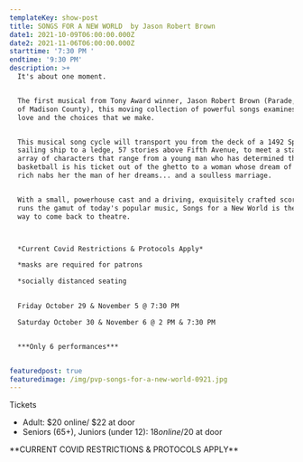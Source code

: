 ```yaml
---
templateKey: show-post
title: SONGS FOR A NEW WORLD  by Jason Robert Brown
date1: 2021-10-09T06:00:00.000Z
date2: 2021-11-06T06:00:00.000Z
starttime: '7:30 PM '
endtime: '9:30 PM'
description: >+
  It's about one moment. 


  The first musical from Tony Award winner, Jason Robert Brown (Parade, Bridges
  of Madison County), this moving collection of powerful songs examines life,
  love and the choices that we make.


  This musical song cycle will transport you from the deck of a 1492 Spanish
  sailing ship to a ledge, 57 stories above Fifth Avenue, to meet a startling
  array of characters that range from a young man who has determined that
  basketball is his ticket out of the ghetto to a woman whose dream of marrying
  rich nabs her the man of her dreams... and a soulless marriage.


  With a small, powerhouse cast and a driving, exquisitely crafted score that
  runs the gamut of today's popular music, Songs for a New World is the perfect
  way to come back to theatre.  



  *Current Covid Restrictions & Protocols Apply*

  *masks are required for patrons

  *socially distanced seating
    

  Friday October 29 & November 5 @ 7:30 PM

  Saturday October 30 & November 6 @ 2 PM & 7:30 PM 


  ***Only 6 performances***


featuredpost: true
featuredimage: /img/pvp-songs-for-a-new-world-0921.jpg
---
```

Tickets

* Adult: $20 online/ $22 at door
* Seniors (65+), Juniors (under 12):  $18 online/$20 at door

\*\*CURRENT COVID RESTRICTIONS & PROTOCOLS APPLY\*\*
